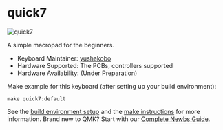 # quick7

![quick7](https://cdn-ak.f.st-hatena.com/images/fotolife/s/segata24/20200329/20200329150121.jpg)

A simple macropad for the beginners.

* Keyboard Maintainer: [yushakobo](https://github.com/yushakobo)
* Hardware Supported: The PCBs, controllers supported
* Hardware Availability: (Under Preparation)

Make example for this keyboard (after setting up your build environment):

    make quick7:default

See the [build environment setup](https://docs.qmk.fm/#/getting_started_build_tools) and the [make instructions](https://docs.qmk.fm/#/getting_started_make_guide) for more information. Brand new to QMK? Start with our [Complete Newbs Guide](https://docs.qmk.fm/#/newbs).

